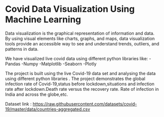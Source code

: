 # Covid Data Visualization Using Machine Learning
Data visualization is the graphical representation of information and data. 
By using visual elements like charts, graphs, and maps, data visualization 
tools provide an accessible way to see and understand trends, outliers, and
patterns in data.

We have visualized live covid data using different python libraries like:
-Pandas
-Numpy
-Matplotlib
-Seaborn
-Plotly

The project is built using the live Covid-19 data set and analysing the data using different python libraries .
The project demonstrates the global infection rate of Covid-19,status before lockdown,situations and infection rate after lockdown.Death rate versus the recovery rate.
Rate of infection in India and across the globe,etc.

Dataset link : https://raw.githubusercontent.com/datasets/covid-19/master/data/countries-aggregated.csv



